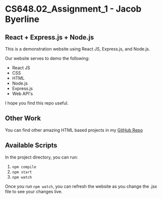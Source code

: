 # CS648.02_Assignment_1 - Jacob Byerline
## React + Express.js + Node.js

This is a demonstration website using React JS, Express.js, and Node.js. 

Our website serves to demo the following:
- React JS
- CSS
- HTML
- Node.js
- Express.js
- Web API's

I hope you find this repo useful.

## Other Work

You can find other amazing HTML based projects in my [GitHub Repo](https://github.com/jbyerline)

## Available Scripts

In the project directory, you can run:

1. `npm compile`
2. `npm start`
3. `npm watch`

Once you run `npm watch`, you can refresh the website as you change the .jsx file to see your changes live. 
